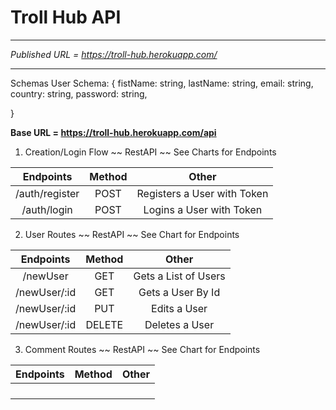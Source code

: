# Troll Hub API

---
*Published URL = https://troll-hub.herokuapp.com/*

--- 
Schemas 
User Schema: 
{ 
  fistName: string,
  lastName: string,
  email: string,
  country: string,
  password: string,

}

__Base URL = https://troll-hub.herokuapp.com/api__

1. Creation/Login Flow ~~ RestAPI ~~ See Charts for Endpoints

|      Endpoints       | Method|            Other                |
| :------------------: | :----:| :-----------------------------: |
|   /auth/register     |  POST |  Registers a User with Token    |
|   /auth/login        |  POST |  Logins a User with Token       |


2. User Routes ~~ RestAPI ~~ See Chart for Endpoints


|      Endpoints       | Method|            Other                |
| :------------------: | :----:| :-----------------------------: |
|      /newUser        | GET   |     Gets a List of Users        |
|      /newUser/:id    | GET   |      Gets a User By Id          |
|      /newUser/:id    | PUT   |        Edits a User             |
|      /newUser/:id    |DELETE |        Deletes a User           |

3. Comment Routes ~~ RestAPI ~~ See Chart for Endpoints

|      Endpoints       | Method|            Other                |
| :------------------: | :----:| :-----------------------------: |
|                      |       |                                 |
|                      |       |                                 |
|                      |       |                                 |
|                      |       |                                 |

